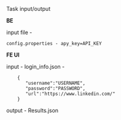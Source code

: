 Task input/output

 **BE**
 
  input file - 

    config.properties - apy_key=API_KEY

**FE UI**

input - 
login_info.json - 

        {
           "username":"USERNAME",
           "password":"PASSWORD",
           "url":"https://www.linkedin.com/"
        }

output - Results.json

